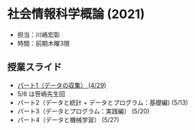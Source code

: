 # 社会情報科学概論 (2021)

- 担当：川嶋宏彰
- 時間：前期木曜3限

## 授業スライド

- [パート1（データの収集） (4/29)](slide/SISIntro2021_kawashima-01.pdf)
- 5/6 は笹嶋先生回
- パート2（データと統計 + データとプログラム：基礎編) (5/13)
- パート3（データとプログラム：実践編） (5/20)
- パート4（データと機械学習） (5/27)

<!-- - [パート2（データと統計 + データとプログラム：基礎編) (5/13)](slide/SISIntro2021_kawashima-02.pdf)
- [パート3（データとプログラム：実践編） (5/20)](slide/SISIntro2021_kawashima-03.pdf)
- [パート4（データと機械学習） (5/27)](slide/SISIntro2021_kawashima-04.pdf)

## 補足

- レポートはパート4の最後のスライドで出題しています
- 同じスライドにアンケートへのリンクもあるので各自回答をお願いします -->
